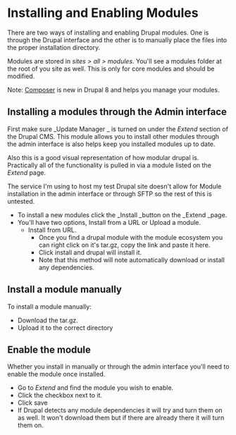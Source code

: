 # Installing and Enabling Modules

There are two ways of installing and enabling Drupal modules. One is through the Drupal interface and the other is to manually place the files into the proper installation directory.

Modules are stored in _sites &gt; all &gt; modules_. You'll see a modules folder at the root of you site as well. This is only for core modules and should be modified.

Note: [Composer](https://drupalize.me/topic/composer) is new in Drupal 8 and helps you manage your modules.

## Installing a modules through the Admin interface

First make sure _Update Manager _ is turned on under the _Extend_ section of the Drupal CMS. This module allows you to install other modules through the admin interface is also helps keep you installed modules up to date.

Also this is a good visual representation of how modular drupal is. Practically all of the functionality is pulled in via a module listed on the _Extend_ page.

The service I'm using to host my test Drupal site doesn't allow for Module installation in the admin interface or through SFTP so the rest of this is untested.

* To install a new modules click the \_Install \_button on the \_Extend \_page.
* You'll have two options, Install from a URL or Upload a module.
  * Install from URL.
    * Once you find a drupal module with the module ecosystem you can right click on it's tar.gz, copy the link and paste it here.
    * Click install and drupal will install it.
    * Note that this method will note automatically download or install any dependencies.

## Install a module manually

To install a module manually:

* Download the tar.gz.
* Upload it to the correct directory

## Enable the module

Whether you install in manually or through the admin interface you'll need to enable the module once installed.

* Go to _Extend_ and find the module you wish to enable.
* Click the checkbox next to it.
* Click save
* If Drupal detects any module dependencies it will try and turn them on as well. It won't download them but if there are already there it will turn them on.



